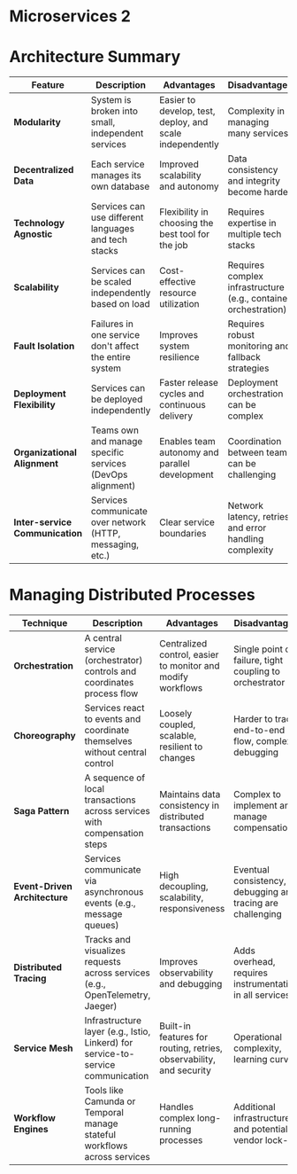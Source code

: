 # Microservices 2

# Architecture Summary

| Feature              | Description                                                                 | Advantages                                                                 | Disadvantages                                                                 |
|----------------------|-----------------------------------------------------------------------------|----------------------------------------------------------------------------|--------------------------------------------------------------------------------|
| **Modularity**        | System is broken into small, independent services                          | Easier to develop, test, deploy, and scale independently                    | Complexity in managing many services                                          |
| **Decentralized Data**| Each service manages its own database                                      | Improved scalability and autonomy                                          | Data consistency and integrity become harder                                  |
| **Technology Agnostic**| Services can use different languages and tech stacks                      | Flexibility in choosing the best tool for the job                          | Requires expertise in multiple tech stacks                                    |
| **Scalability**        | Services can be scaled independently based on load                        | Cost-effective resource utilization                                         | Requires complex infrastructure (e.g., container orchestration)              |
| **Fault Isolation**    | Failures in one service don't affect the entire system                    | Improves system resilience                                                  | Requires robust monitoring and fallback strategies                           |
| **Deployment Flexibility**| Services can be deployed independently                                  | Faster release cycles and continuous delivery                              | Deployment orchestration can be complex                                      |
| **Organizational Alignment**| Teams own and manage specific services (DevOps alignment)            | Enables team autonomy and parallel development                             | Coordination between teams can be challenging                                |
| **Inter-service Communication**| Services communicate over network (HTTP, messaging, etc.)         | Clear service boundaries                                                    | Network latency, retries, and error handling complexity                      |

# Managing Distributed Processes

| Technique                | Description                                                                 | Advantages                                                        | Disadvantages                                                        |
|--------------------------|-----------------------------------------------------------------------------|-------------------------------------------------------------------|----------------------------------------------------------------------|
| **Orchestration**         | A central service (orchestrator) controls and coordinates process flow     | Centralized control, easier to monitor and modify workflows       | Single point of failure, tight coupling to orchestrator              |
| **Choreography**          | Services react to events and coordinate themselves without central control | Loosely coupled, scalable, resilient to changes                   | Harder to track end-to-end flow, complex debugging                   |
| **Saga Pattern**          | A sequence of local transactions across services with compensation steps   | Maintains data consistency in distributed transactions             | Complex to implement and manage compensations                        |
| **Event-Driven Architecture** | Services communicate via asynchronous events (e.g., message queues)       | High decoupling, scalability, responsiveness                      | Eventual consistency, debugging and tracing are challenging          |
| **Distributed Tracing**   | Tracks and visualizes requests across services (e.g., OpenTelemetry, Jaeger) | Improves observability and debugging                              | Adds overhead, requires instrumentation in all services              |
| **Service Mesh**          | Infrastructure layer (e.g., Istio, Linkerd) for service-to-service communication | Built-in features for routing, retries, observability, and security | Operational complexity, learning curve                              |
| **Workflow Engines**      | Tools like Camunda or Temporal manage stateful workflows across services   | Handles complex long-running processes                            | Additional infrastructure and potential vendor lock-in               |
